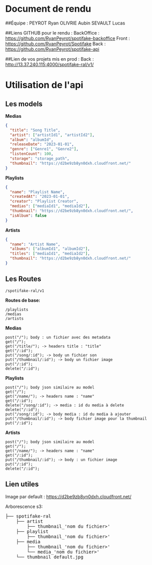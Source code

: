 # Document de rendu 
##Équipe :
PEYROT Ryan
OLIVRIE Aubin
SEVAULT Lucas

##Liens GITHUB pour le rendu :
BackOffice : https://github.com/RyanPeyrot/spotifake-backoffice
Front : https://github.com/RyanPeyrot/Spotifake
Back : https://github.com/RyanPeyrot/spotifake-api

##Lien de vos projets mis en prod :
Back : http://13.37.240.115:4000/spotifake-ral/v1/



# Utilisation de l'api

## Les models
**Medias**
```json
{
  "title": "Song Title",
  "artist": ["artistId1", "artistId2"],
  "album": "albumId",
  "releaseDate": "2023-01-01",
  "genre": ["Genre1", "Genre2"],
  "listenCount": 100,
  "storage": "storage_path",
  "thumbnail": "https://d2be9zb8yn0dxh.cloudfront.net/"
}
```
**Playlists**
```json
{
  "name": "Playlist Name",
  "createdAt": "2023-01-01",
  "creator": "Playlist Creator",
  "medias": ["mediaId1", "mediaId2"],
  "thumbnail": "https://d2be9zb8yn0dxh.cloudfront.net/",
  "isAlbum": false
}

```

**Artists**
```json
{
  "name": "Artist Name",
  "albums": ["albumId1", "albumId2"],
  "titles": ["mediaId1", "mediaId2"],
  "thumbnail": "https://d2be9zb8yn0dxh.cloudfront.net/"
}
```
## Les Routes
```
/spotifake-ral/v1
```

**Routes de base:**
```
/playlists
/medias
/artists
```

**Medias**
```
post("/"); body : un fichier avec des metadata
get("/");
get("/title/"); -> headers title : "title"
get("/:id");
put("/song/:id"); -> body un fichier son
put("/thumbnail/:id"); -> body un fichier image
put("/:id");
delete("/:id");
```
**Playlists**
```
post("/"); body json similaire au model
get("/");
get("/name/"); -> headers name : "name"
get("/:id");
delete("/song/:id"); -> media : id du media à delete
delete("/:id");
put("/song/:id"); -> body media : id du media à ajouter
put("/thumbnail/:id"); -> body fichier image pour la thumbnail
put("/:id");
```

**Artists**
```
post("/"); body json similaire au model
get("/");
get("/name/"); -> headers name : "name"
get("/:id");
put("/thumbnail/:id"); -> body : un fichier image
put("/:id");
delete("/:id");
```


## Lien utiles

Image par default : https://d2be9zb8yn0dxh.cloudfront.net/

Arborescence s3:

<pre>
├── spotifake-ral
    ├── artist
        ├── thumbnail_'nom du fichier>'
    ├── playlist
        ├── thumbnail_'nom du fichier>'
    ├── media
        ├── thumbnail_'nom du fichier>'
        └── media_'nom du fichier>'
    └── thumbnail_default.jpg
</pre>

